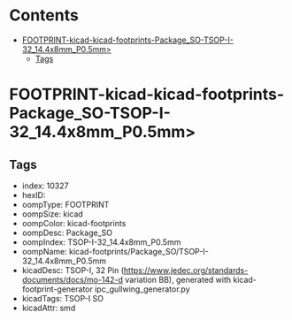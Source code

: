 



Contents
========

* [FOOTPRINT-kicad-kicad-footprints-Package_SO-TSOP-I-32_14.4x8mm_P0.5mm>](#footprint-kicad-kicad-footprints-package_so-tsop-i-32_144x8mm_p05mm)
	* [Tags](#tags)

# FOOTPRINT-kicad-kicad-footprints-Package_SO-TSOP-I-32_14.4x8mm_P0.5mm>

## Tags

- index: 10327
- hexID: 
- oompType: FOOTPRINT
- oompSize: kicad
- oompColor: kicad-footprints
- oompDesc: Package_SO
- oompIndex: TSOP-I-32_14.4x8mm_P0.5mm
- oompName: kicad-footprints/Package_SO/TSOP-I-32_14.4x8mm_P0.5mm
- kicadDesc: TSOP-I, 32 Pin (https://www.jedec.org/standards-documents/docs/mo-142-d variation BB), generated with kicad-footprint-generator ipc_gullwing_generator.py
- kicadTags: TSOP-I SO
- kicadAttr: smd
